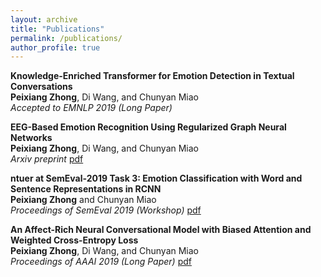 ```yaml
---
layout: archive
title: "Publications"
permalink: /publications/
author_profile: true
---
```

**Knowledge-Enriched Transformer for Emotion Detection in Textual Conversations**\
**Peixiang Zhong**, Di Wang, and Chunyan Miao\
*Accepted to EMNLP 2019 (Long Paper)*

**EEG-Based Emotion Recognition Using Regularized Graph Neural Networks**\
**Peixiang Zhong**, Di Wang, and Chunyan Miao\
*Arxiv preprint* [pdf](https://arxiv.org/abs/1907.07835)

**ntuer at SemEval-2019 Task 3: Emotion Classification with Word and Sentence Representations in RCNN**\
**Peixiang Zhong** and Chunyan Miao\
*Proceedings of SemEval 2019 (Workshop)* [pdf](https://www.aclweb.org/anthology/papers/S/S19/S19-2048/)

**An Affect-Rich Neural Conversational Model with Biased Attention and Weighted Cross-Entropy Loss**\
**Peixiang Zhong**, Di Wang, and Chunyan Miao\
*Proceedings of AAAI 2019 (Long Paper)* [pdf](https://wvvw.aaai.org/ojs/index.php/AAAI/article/view/4740)



